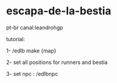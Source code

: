 # escapa-de-la-bestia
pt-br
canal:leandrohgp

tutorial:

1- /edlb make {map}

2- set all positions for runners and bestia

3- set npc : /edlbnpc
